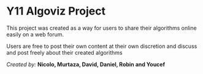 Y11 Algoviz Project
=

This project was created as a way for users to share their algorithms online easily on a web forum.

Users are free to post their own content at their own discretion and discuss and post freely about their created
algorithms

*Created by:*
**Nicolo, Murtaza, David, Daniel, Robin and Youcef**

